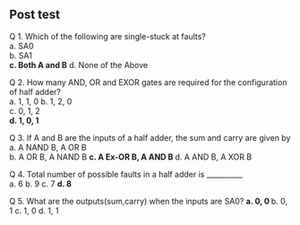 ## Post test  
Q 1. Which of the following are single-stuck at faults?              
a. SA0   
b. SA1  
<b>c. Both A and B</b> 
d. None of the Above    

Q 2. How many AND, OR and EXOR gates are required for the configuration of half adder?   
a. 1, 1, 0 
b. 1, 2, 0   
c. 0, 1, 2  
<b>d. 1, 0, 1</b>  

Q 3. If A and B are the inputs of a half adder, the sum and carry are given by  
a. A NAND B, A OR B  
b. A OR B, A NAND B
<b>c. A Ex-OR B, A AND B </b> 
d. A AND B, A XOR B 

Q 4. Total number of possible faults in a half adder is __________   
a. 6 
b. 9 
c. 7
<b>d. 8 </b> 

Q 5. What are the outputs(sum,carry) when the inputs are SA0? 
<b>a. 0, 0 </b>
b. 0, 1
c. 1, 0
d. 1, 1

